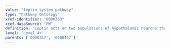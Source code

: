 ```yaml
---
value: "leptin system pathway"
type: "Pathway Ontology"
xref-identifier: "0000363"
xref-dataSource: "PW"
definition: "Leptin acts on two populations of hypothalamic neurons that express orexigenic (feeding inducing) and anorexigenic genes, respectively. Leptin reduces the expression of genes from the former and enhances the expression of genes from the latter neurons. The leptin mediated response acts primarily via Jak-dependent activation of STAT."
level: "Level 4+"
parents: ['0000357', '0000467']
---
```

